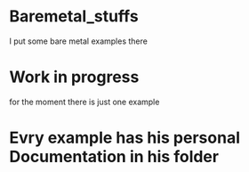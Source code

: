 # Baremetal_stuffs
I put some bare metal examples there

# Work in progress
for the moment there is just one example

# Evry example has his personal Documentation in his folder
